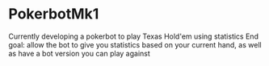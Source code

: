 # PokerbotMk1

Currently developing a pokerbot to play Texas Hold'em using statistics
End goal: allow the bot to give you statistics based on your current hand, as well as have a bot version you can play against
